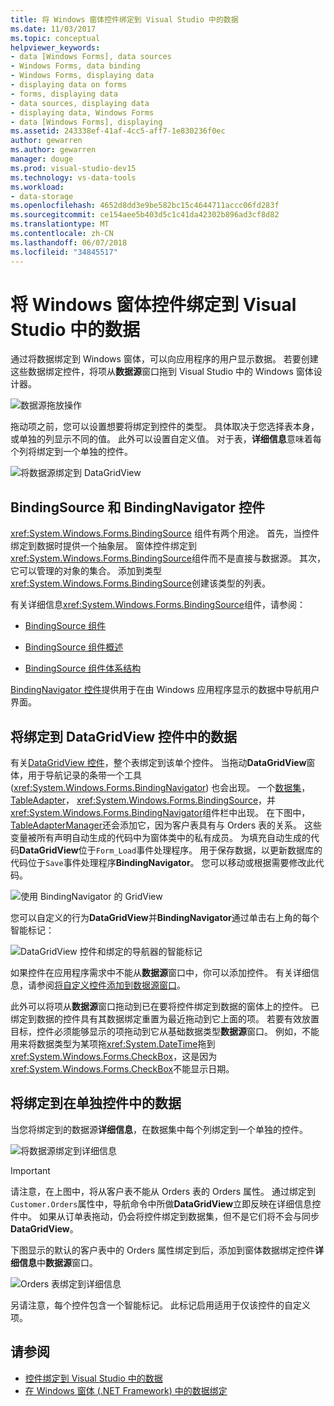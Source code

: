 ```yaml
---
title: 将 Windows 窗体控件绑定到 Visual Studio 中的数据
ms.date: 11/03/2017
ms.topic: conceptual
helpviewer_keywords:
- data [Windows Forms], data sources
- Windows Forms, data binding
- Windows Forms, displaying data
- displaying data on forms
- forms, displaying data
- data sources, displaying data
- displaying data, Windows Forms
- data [Windows Forms], displaying
ms.assetid: 243338ef-41af-4cc5-aff7-1e830236f0ec
author: gewarren
ms.author: gewarren
manager: douge
ms.prod: visual-studio-dev15
ms.technology: vs-data-tools
ms.workload:
- data-storage
ms.openlocfilehash: 4652d8dd3e9be582bc15c4644711accc06fd283f
ms.sourcegitcommit: ce154aee5b403d5c1c41da42302b896ad3cf8d82
ms.translationtype: MT
ms.contentlocale: zh-CN
ms.lasthandoff: 06/07/2018
ms.locfileid: "34845517"
---
```

# <a name="bind-windows-forms-controls-to-data-in-visual-studio"></a>将 Windows 窗体控件绑定到 Visual Studio 中的数据
通过将数据绑定到 Windows 窗体，可以向应用程序的用户显示数据。 若要创建这些数据绑定控件，将项从**数据源**窗口拖到 Visual Studio 中的 Windows 窗体设计器。

![数据源拖放操作](../data-tools/media/raddata-data-source-drag-operation.png)

拖动项之前，您可以设置想要将绑定到控件的类型。 具体取决于您选择表本身，或单独的列显示不同的值。  此外可以设置自定义值。 对于表，**详细信息**意味着每个列将绑定到一个单独的控件。

![将数据源绑定到 DataGridView](../data-tools/media/raddata-bind-data-source-to-datagridview.png)

## <a name="bindingsource-and-bindingnavigator-controls"></a>BindingSource 和 BindingNavigator 控件
<xref:System.Windows.Forms.BindingSource> 组件有两个用途。 首先，当控件绑定到数据时提供一个抽象层。 窗体控件绑定到<xref:System.Windows.Forms.BindingSource>组件而不是直接与数据源。 其次，它可以管理的对象的集合。 添加到类型<xref:System.Windows.Forms.BindingSource>创建该类型的列表。

有关详细信息<xref:System.Windows.Forms.BindingSource>组件，请参阅：

-   [BindingSource 组件](/dotnet/framework/winforms/controls/bindingsource-component)

-   [BindingSource 组件概述](/dotnet/framework/winforms/controls/bindingsource-component-overview)

-   [BindingSource 组件体系结构](/dotnet/framework/winforms/controls/bindingsource-component-architecture)

[BindingNavigator 控件](/dotnet/framework/winforms/controls/bindingnavigator-control-windows-forms)提供用于在由 Windows 应用程序显示的数据中导航用户界面。

## <a name="bind-to-data-in-a-datagridview-control"></a>将绑定到 DataGridView 控件中的数据
有关[DataGridView 控件](/dotnet/framework/winforms/controls/datagridview-control-overview-windows-forms)，整个表绑定到该单个控件。 当拖动**DataGridView**窗体，用于导航记录的条带一个工具 (<xref:System.Windows.Forms.BindingNavigator>) 也会出现。 一个[数据集](../data-tools/dataset-tools-in-visual-studio.md)， [TableAdapter](../data-tools/create-and-configure-tableadapters.md)， <xref:System.Windows.Forms.BindingSource>，并<xref:System.Windows.Forms.BindingNavigator>组件栏中出现。 在下图中， [TableAdapterManager](https://msdn.microsoft.com/library/bb384426.aspx)还会添加它，因为客户表具有与 Orders 表的关系。 这些变量被所有声明自动生成的代码中为窗体类中的私有成员。 为填充自动生成的代码**DataGridView**位于`Form_Load`事件处理程序。 用于保存数据，以更新数据库的代码位于`Save`事件处理程序**BindingNavigator**。 您可以移动或根据需要修改此代码。

![使用 BindingNavigator 的 GridView](../data-tools/media/raddata-gridview-with-bindingnavigator.png)

您可以自定义的行为**DataGridView**并**BindingNavigator**通过单击右上角的每个智能标记：

![DataGridView 控件和绑定的导航器的智能标记](../data-tools/media/raddata-datagridview-and-binding-navigator-smart-tags.png)

如果控件在应用程序需求中不能从**数据源**窗口中，你可以添加控件。 有关详细信息，请参阅[将自定义控件添加到数据源窗口](../data-tools/add-custom-controls-to-the-data-sources-window.md)。

此外可以将项从**数据源**窗口拖动到已在要将控件绑定到数据的窗体上的控件。 已绑定到数据的控件具有其数据绑定重置为最近拖动到它上面的项。 若要有效放置目标，控件必须能够显示的项拖动到它从基础数据类型**数据源**窗口。 例如，不能用来将数据类型为某项拖<xref:System.DateTime>拖到<xref:System.Windows.Forms.CheckBox>，这是因为<xref:System.Windows.Forms.CheckBox>不能显示日期。

## <a name="bind-to-data-in-individual-controls"></a>将绑定到在单独控件中的数据
当您将绑定到的数据源**详细信息**，在数据集中每个列绑定到一个单独的控件。

![将数据源绑定到详细信息](../data-tools/media/raddata-bind-data-source-to-details.png)

> [!IMPORTANT]
> 请注意，在上图中，将从客户表不能从 Orders 表的 Orders 属性。 通过绑定到`Customer.Orders`属性中，导航命令中所做**DataGridView**立即反映在详细信息控件中。 如果从订单表拖动，仍会将控件绑定到数据集，但不是它们将不会与同步**DataGridView**。

下图显示的默认的客户表中的 Orders 属性绑定到后，添加到窗体数据绑定控件**详细信息**中**数据源**窗口。

![Orders 表绑定到详细信息](../data-tools/media/raddata-orders-table-bound-to-details.png)

另请注意，每个控件包含一个智能标记。 此标记启用适用于仅该控件的自定义项。

## <a name="see-also"></a>请参阅

- [控件绑定到 Visual Studio 中的数据](../data-tools/bind-controls-to-data-in-visual-studio.md)
- [在 Windows 窗体 (.NET Framework) 中的数据绑定](/dotnet/framework/winforms/windows-forms-data-binding)